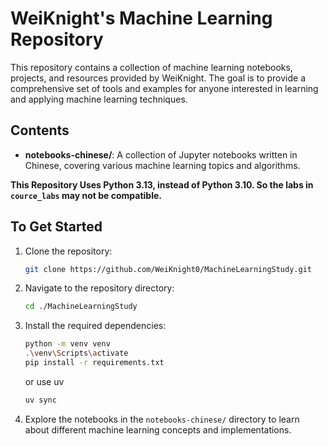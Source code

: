 # WeiKnight's Machine Learning Repository

This repository contains a collection of machine learning notebooks, projects, and resources provided by WeiKnight. The goal is to provide a comprehensive set of tools and examples for anyone interested in learning and applying machine learning techniques.

## Contents
- **notebooks-chinese/**: A collection of Jupyter notebooks written in Chinese, covering various machine learning topics and algorithms.

**This Repository Uses Python 3.13, instead of Python 3.10. So the labs in `cource_labs` may not be compatible.** 

## To Get Started
1. Clone the repository:
   ```bash
   git clone https://github.com/WeiKnight0/MachineLearningStudy.git
   ```
2. Navigate to the repository directory:
   ```bash
   cd ./MachineLearningStudy
    ```
3. Install the required dependencies:
    ```bash
   python -m venv venv
   .\venv\Scripts\activate
    pip install -r requirements.txt
     ```
    or use uv
    ```bash
    uv sync
    ```
4. Explore the notebooks in the `notebooks-chinese/` directory to learn about different machine learning concepts and implementations.